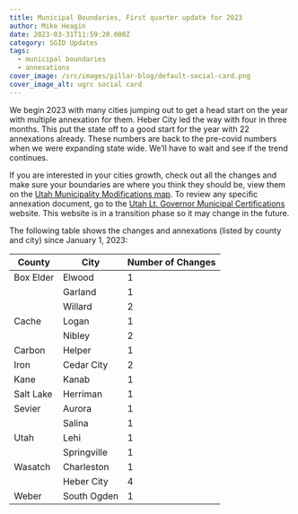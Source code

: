 ```yaml
---
title: Municipal Boundaries, First quarter update for 2023
author: Mike Heagin
date: 2023-03-31T11:59:20.000Z
category: SGID Updates
tags:
  - municipal boundaries
  - annexations
cover_image: /src/images/pillar-blog/default-social-card.png
cover_image_alt: ugrc social card
---
```


We begin 2023 with many cities jumping out to get a head start on the year with multiple annexation for them. Heber City led the way with four in three months. This put the state off to a good start for the year with 22 annexations already. These numbers are back to the pre-covid numbers when we were expanding state wide. We’ll have to wait and see if the trend continues.

If you are interested in your cities growth, check out all the changes and make sure your boundaries are where you think they should be, view them on the [Utah Municipality Modifications map](https://www.arcgis.com/home/webmap/viewer.html?webmap=c5ab7e0fcd514f1a9db6b8dad55bba63). To review any specific annexation document, go to the [Utah Lt. Governor Municipal Certifications](https://demosite.utah.gov/gov-entity/boundary-certifications-by-year/) website. This website is in a transition phase so it may change in the future.

The following table shows the changes and annexations (listed by county and city) since January 1, 2023:

| County    | City        | Number of Changes |
| --------- | ----------- | ----------------- |
| Box Elder | Elwood      | 1                 |
|           | Garland     | 1                 |
|           | Willard     | 2                 |
| Cache     | Logan       | 1                 |
|           | Nibley      | 2                 |
| Carbon    | Helper      | 1                 |
| Iron      | Cedar City  | 2                 |
| Kane      | Kanab       | 1                 |
| Salt Lake | Herriman    | 1                 |
| Sevier    | Aurora      | 1                 |
|           | Salina      | 1                 |
| Utah      | Lehi        | 1                 |
|           | Springville | 1                 |
| Wasatch   | Charleston  | 1                 |
|           | Heber City  | 4                 |
| Weber     | South Ogden | 1                 |
